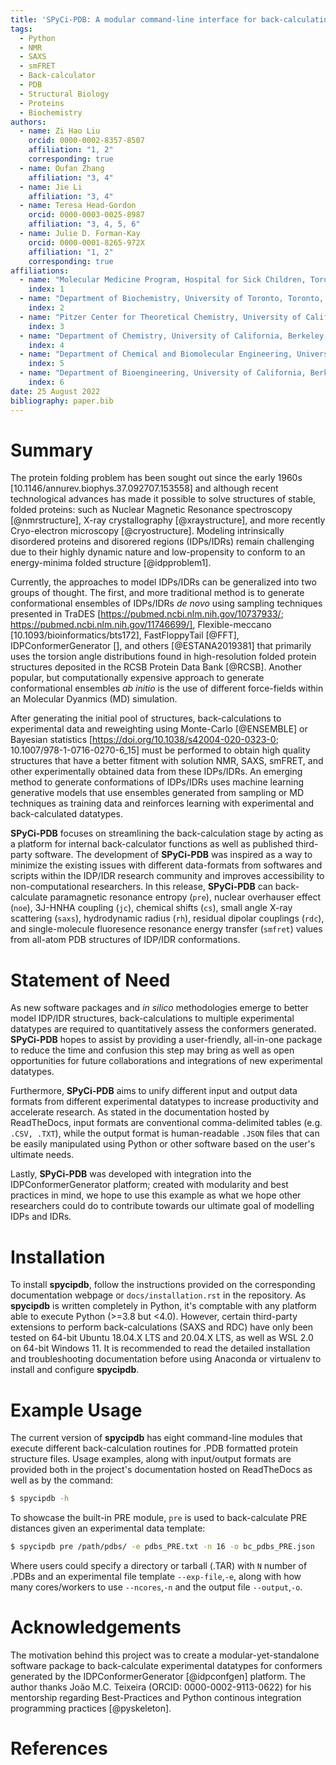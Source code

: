 ```yaml
---
title: 'SPyCi-PDB: A modular command-line interface for back-calculating experimental datatypes of protein structures.'
tags:
  - Python
  - NMR
  - SAXS
  - smFRET
  - Back-calculator
  - PDB
  - Structural Biology
  - Proteins
  - Biochemistry
authors:
  - name: Zi Hao Liu
    orcid: 0000-0002-8357-8507
    affiliation: "1, 2"
    corresponding: true
  - name: Oufan Zhang
    affiliation: "3, 4"
  - name: Jie Li
    affiliation: "3, 4"
  - name: Teresa Head-Gordon
    orcid: 0000-0003-0025-8987
    affiliation: "3, 4, 5, 6"
  - name: Julie D. Forman-Kay
    orcid: 0000-0001-8265-972X
    affiliation: "1, 2"
    corresponding: true
affiliations:
  - name: "Molecular Medicine Program, Hospital for Sick Children, Toronto, Ontario M5G 0A4, Canada"
    index: 1
  - name: "Department of Biochemistry, University of Toronto, Toronto, Ontario, M5S 1A8, Canada"
    index: 2
  - name: "Pitzer Center for Theoretical Chemistry, University of California, Berkeley, California 94720-1460, USA"
    index: 3
  - name: "Department of Chemistry, University of California, Berkeley, California 94720-1460, USA"
    index: 4
  - name: "Department of Chemical and Biomolecular Engineering, University of California, Berkeley, California 94720-1462, USA"
    index: 5
  - name: "Department of Bioengineering, University of California, Berkeley, California 94720-1762, USA"
    index: 6
date: 25 August 2022
bibliography: paper.bib
---
```


# Summary

The protein folding problem has been sought out since the early 1960s [10.1146/annurev.biophys.37.092707.153558] and although
recent technological advances has made it possible to solve structures of stable, folded proteins: such as Nuclear Magnetic
Resonance spectroscopy [@nmrstructure], X-ray crystallography [@xraystructure], and more recently Cryo-electron microscopy 
[@cryostructure]. Modeling intrinsically disordered proteins and disorered regions (IDPs/IDRs) remain challenging due to
their highly dynamic nature and low-propensity to conform to an energy-minima folded structure [@idpproblem1].

Currently, the approaches to model IDPs/IDRs can be generalized into two groups of thought. The first, and more traditional
method is to generate conformational ensembles of IDPs/IDRs *de novo* using sampling techniques presented in TraDES [https://pubmed.ncbi.nlm.nih.gov/10737933/; https://pubmed.ncbi.nlm.nih.gov/11746699/],
Flexible-meccano [10.1093/bioinformatics/bts172], FastFloppyTail [@FFT], IDPConformerGenerator [], and others [@ESTANA2019381] that primarily uses the torsion angle distributions
found in high-resolution folded protein structures deposited in the RCSB Protein Data Bank [@RCSB]. Another popular, but computationally
expensive approach to generate conformational ensembles *ab initio* is the use of different force-fields within an Molecular Dyanmics (MD)
simulation.

After generating the initial pool of structures, back-calculations to experimental data and reweighting using Monte-Carlo [@ENSEMBLE]
or Bayesian statistics [https://doi.org/10.1038/s42004-020-0323-0; 10.1007/978-1-0716-0270-6_15] must be performed to obtain
high quality structures that have a better fitment with solution NMR, SAXS, smFRET, and other experimentally obtained data from these IDPs/IDRs.
An emerging method to generate conformations of IDPs/IDRs uses machine learning generative models that use ensembles generated 
from sampling or MD techniques as training data and reinforces learning with experimental and back-calculated datatypes.

**SPyCi-PDB** focuses on streamlining the back-calculation stage by acting as a platform for internal back-calculator functions as well as
published third-party software. The development of **SPyCi-PDB** was inspired as a way to minimize the existing issues with different
data-formats from softwares and scripts within the IDP/IDR research community and improves accessibility to non-computational researchers.
In this release, **SPyCi-PDB** can back-calculate paramagnetic resonance entropy (`pre`), nuclear overhauser effect (`noe`), 3J-HNHA coupling (`jc`),
chemical shifts (`cs`), small angle X-ray scattering (`saxs`), hydrodynamic radius (`rh`), residual dipolar couplings (`rdc`), and single-molecule 
fluoresence resonance energy transfer (`smfret`) values from all-atom PDB structures of IDP/IDR conformations.

# Statement of Need

As new software packages and *in silico* methodologies emerge to better model IDP/IDR structures, back-calculations to
multiple experimental datatypes are required to quantitatively assess the conformers generated. **SPyCi-PDB** hopes to
assist by providing a user-friendly, all-in-one package to reduce the time and confusion this step may bring as well as
open opportunities for future collaborations and integrations of new experimental datatypes.

Furthermore, **SPyCi-PDB** aims to unify different input and output data formats from different experimental datatypes
to increase productivity and accelerate research. As stated in the documentation hosted by ReadTheDocs, input formats
are conventional comma-delimited tables (e.g. `.CSV, .TXT`), while the output format is human-readable `.JSON` files that
can be easily manipulated using Python or other software based on the user's ultimate needs.

Lastly, **SPyCi-PDB** was developed with integration into the IDPConformerGenerator platform; created with
modularity and best practices in mind, we hope to use this example as what we hope other researchers could do to contribute
towards our ultimate goal of modelling IDPs and IDRs.

# Installation

To install **spycipdb**, follow the instructions provided on the corresponding documentation
webpage or `docs/installation.rst` in the repository. As **spycipdb** is written completely in Python,
it's comptable with any platform able to execute Python (>=3.8 but <4.0). However, certain third-party
extensions to perform back-calculations (SAXS and RDC) have only been tested on 64-bit Ubuntu 
18.04.X LTS and 20.04.X LTS, as well as WSL 2.0 on 64-bit Windows 11. It is recommended to read the
detailed installation and troubleshooting documentation before using Anaconda or virtualenv
to install and configure **spycipdb**.

# Example Usage

The current version of **spycipdb** has eight command-line modules that execute different
back-calculation routines for .PDB formatted protein structure files. Usage examples, along
with input/output formats are provided both in the project's documentation hosted on ReadTheDocs
as well as by the command:

```bash
$ spycipdb -h
```

To showcase the built-in PRE module, `pre` is used to back-calculate PRE distances
given an experimental data template:

```bash
$ spycipdb pre /path/pdbs/ -e pdbs_PRE.txt -n 16 -o bc_pdbs_PRE.json
```

Where users could specify a directory or tarball (.TAR) with `N` number of .PDBs and an experimental file
template `--exp-file`,`-e`, along with how many cores/workers to use `--ncores`,`-n` and the output file
`--output`,`-o`.

# Acknowledgements

The motivation behind this project was to create a modular-yet-standalone software package to back-calculate
experimental datatypes for conformers generated by the IDPConformerGenerator [@idpconfgen] platform. The author
thanks João M.C. Teixeira (ORCID: 0000-0002-9113-0622) for his mentorship regarding Best-Practices and Python
continous integration programming practices [@pyskeleton].

# References